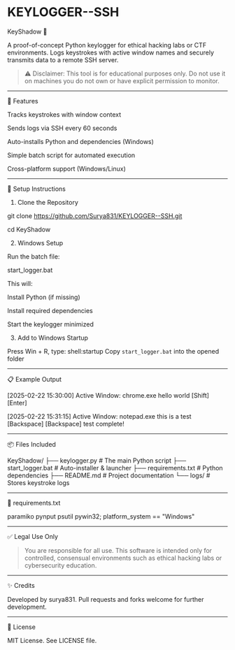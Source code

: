 # KEYLOGGER--SSH
KeyShadow 🔐

A proof-of-concept Python keylogger for ethical hacking labs or CTF environments. Logs keystrokes with active window names and securely transmits data to a remote SSH server.

> ⚠️ Disclaimer: This tool is for educational purposes only. Do not use it on machines you do not own or have explicit permission to monitor.




---

🔧 Features

Tracks keystrokes with window context

Sends logs via SSH every 60 seconds

Auto-installs Python and dependencies (Windows)

Simple batch script for automated execution

Cross-platform support (Windows/Linux)



---

🚀 Setup Instructions

1. Clone the Repository

git clone https://github.com/Surya831/KEYLOGGER--SSH.git

cd KeyShadow

2. Windows Setup

Run the batch file:

start_logger.bat

This will:

Install Python (if missing)

Install required dependencies

Start the keylogger minimized


3. Add to Windows Startup

Press Win + R, type: shell:startup
Copy `start_logger.bat` into the opened folder


---

📋 Example Output

[2025-02-22 15:30:00] Active Window: chrome.exe
hello world [Shift] [Enter]

[2025-02-22 15:31:15] Active Window: notepad.exe
this is a test [Backspace] [Backspace] test complete!


---

📦 Files Included

KeyShadow/
├── keylogger.py             # The main Python script
├── start_logger.bat         # Auto-installer & launcher
├── requirements.txt         # Python dependencies
├── README.md                # Project documentation
└── logs/                    # Stores keystroke logs


---

📁 requirements.txt

paramiko
pynput
psutil
pywin32; platform_system == "Windows"


---

✅ Legal Use Only

> You are responsible for all use. This software is intended only for controlled, consensual environments such as ethical hacking labs or cybersecurity education.




---

✨ Credits

Developed by surya831. Pull requests and forks welcome for further development.


---

🌟 License

MIT License. See LICENSE file.

